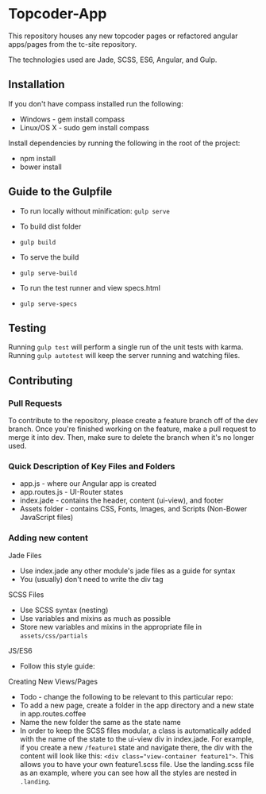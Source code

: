 # Topcoder-App
This repository houses any new topcoder pages or refactored angular apps/pages from the tc-site repository.

The technologies used are Jade, SCSS, ES6, Angular, and Gulp.

## Installation

If you don't have compass installed run the following:
 - Windows - gem install compass
 - Linux/OS X - sudo gem install compass

Install dependencies by running the following in the root of the project:
 - npm install
 - bower install

## Guide to the Gulpfile

- To run locally without minification: `gulp serve`

- To build dist folder
 - `gulp build`

- To serve the build
 - `gulp serve-build`

- To run the test runner and view specs.html
 - `gulp serve-specs`

## Testing

Running `gulp test` will perform a single run of the unit tests with karma.
Running `gulp autotest` will keep the server running and watching files.

## Contributing

### Pull Requests

To contribute to the repository, please create a feature branch off of the dev branch. Once you're finished working on the feature, make a pull request to merge it into dev. Then, make sure to delete the branch when it's no longer used.

### Quick Description of Key Files and Folders

 - app.js - where our Angular app is created
 - app.routes.js - UI-Router states
 - index.jade - contains the header, content (ui-view), and footer
 - Assets folder - contains CSS, Fonts, Images, and Scripts (Non-Bower JavaScript files)

### Adding new content

Jade Files
  - Use index.jade any other module's jade files as a guide for syntax
  - You (usually) don't need to write the div tag

SCSS Files
  - Use SCSS syntax (nesting)
  - Use variables and mixins as much as possible
  - Store new variables and mixins in the appropriate file in `assets/css/partials`

JS/ES6
  - Follow this style guide: 

Creating New Views/Pages
  - Todo - change the following to be relevant to this particular repo:
  - To add a new page, create a folder in the app directory and a new state in app.routes.coffee
  - Name the new folder the same as the state name
  - In order to keep the SCSS files modular, a class is automatically added with the name of the state to the ui-view div in index.jade. For example, if you create a new `/feature1` state and navigate there, the div with the content will look like this: `<div class="view-container feature1">`. This allows you to have your own feature1.scss file. Use the landing.scss file as an example, where you can see how all the styles are nested in `.landing`.
